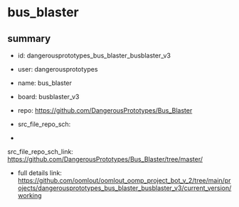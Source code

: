 # bus_blaster
 
## summary 
* id: dangerousprototypes_bus_blaster_busblaster_v3
* user: dangerousprototypes
* name: bus_blaster
* board: busblaster_v3
* repo: https://github.com/DangerousPrototypes/Bus_Blaster



* src_file_repo_sch: 
*
 src_file_repo_sch_link: https://github.com/DangerousPrototypes/Bus_Blaster/tree/master/
* full details link: https://github.com/oomlout/oomlout_oomp_project_bot_v_2/tree/main/projects/dangerousprototypes_bus_blaster_busblaster_v3/current_version/working  







